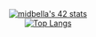 <div align="center">
  <a href="https://github.com/oakoudad/badge42">
    <img src="https://badge.mediaplus.ma/greenbinary/midbella" alt="midbella's 42 stats">
  </a>
  <br>
  <a href="https://github.com/medidbella/github-readme-stats">
    <img src="https://github-readme-stats-git-masterrstaa-rickstaa.vercel.app/api/top-langs/?username=medidbella" alt="Top Langs">
  </a>
</div>

